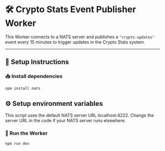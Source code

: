 # 🛠️ Crypto Stats Event Publisher Worker

This Worker connects to a NATS server and publishes a `"crypto.updates"` event every 15 minutes to trigger updates in the Crypto Stats system.

---

## 🔧 Setup Instructions

### 📥 Install dependencies

```bash
npm install nats
```

## ⚙️ Setup environment variables

This script uses the default NATS server URL localhost:4222.
Change the server URL in the code if your NATS server runs elsewhere.

### 🚀 Run the Worker

```bash
npm run dev
```
